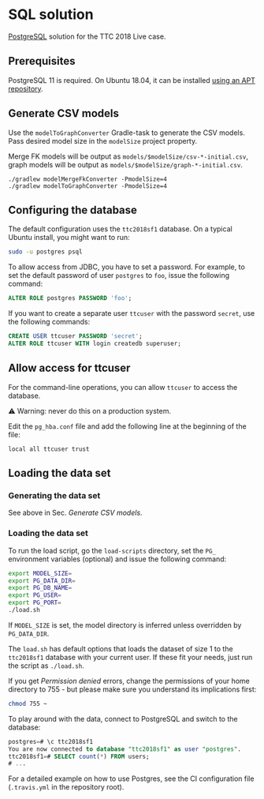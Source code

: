 # SQL solution

[PostgreSQL](https://www.postgresql.org/) solution for the TTC 2018 Live case.

## Prerequisites

PostgreSQL 11 is required. On Ubuntu 18.04, it can be installed [using an APT repository](https://pgdash.io/blog/postgres-11-getting-started.html).

## Generate CSV models

Use the `modelToGraphConverter` Gradle-task to generate the CSV models. Pass desired model size in the `modelSize` project property.

Merge FK models will be output as `models/$modelSize/csv-*-initial.csv`, graph models will be output as `models/$modelSize/graph-*-initial.csv`.

```console
./gradlew modelMergeFkConverter -PmodelSize=4
./gradlew modelToGraphConverter -PmodelSize=4
```

## Configuring the database

The default configuration uses the `ttc2018sf1` database. On a typical Ubuntu install, you might want to run:

```bash
sudo -u postgres psql
```

To allow access from JDBC, you have to set a password. For example, to set the default password of user `postgres` to `foo`, issue the following command:

```sql
ALTER ROLE postgres PASSWORD 'foo';
```

If you want to create a separate user `ttcuser` with the password `secret`, use the following commands:

```sql
CREATE USER ttcuser PASSWORD 'secret';
ALTER ROLE ttcuser WITH login createdb superuser;
```

## Allow access for ttcuser

For the command-line operations, you can allow `ttcuser` to access the database.

:warning: Warning: never do this on a production system.

Edit the `pg_hba.conf` file and add the following line at the beginning of the file:

```
local all ttcuser trust
```

## Loading the data set

### Generating the data set

See above in Sec. *Generate CSV models*.

### Loading the data set

To run the load script, go the `load-scripts` directory, set the `PG_` environment variables (optional) and issue the following command:

```bash
export MODEL_SIZE=
export PG_DATA_DIR=
export PG_DB_NAME=
export PG_USER=
export PG_PORT=
./load.sh
```

If `MODEL_SIZE` is set, the model directory is inferred unless overridden by `PG_DATA_DIR`.

The `load.sh` has default options that loads the dataset of size 1 to the `ttc2018sf1` database with your current user. If these fit your needs, just run the script as `./load.sh`.

If you get *Permission denied* errors, change the permissions of your home directory to 755 - but please make sure you understand its implications first:

```bash
chmod 755 ~
```

To play around with the data, connect to PostgreSQL and switch to the database:

```sql
postgres=# \c ttc2018sf1
You are now connected to database "ttc2018sf1" as user "postgres".
ttc2018sf1=# SELECT count(*) FROM users;
# ...
```

For a detailed example on how to use Postgres, see the CI configuration file (`.travis.yml` in the repository root).
